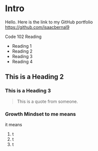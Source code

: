 # Intro
Hello. Here is the link to my GitHub portfolio https://github.com/isaacbernal9

Code 102 Reading

- Reading 1
- Reading 2
- Reading 3
- Reading 4

## This is a Heading 2
### This is a Heading 3

> This is a quote from someone.

### Growth Mindset to me means
it means
1. t
2. t
3. t
